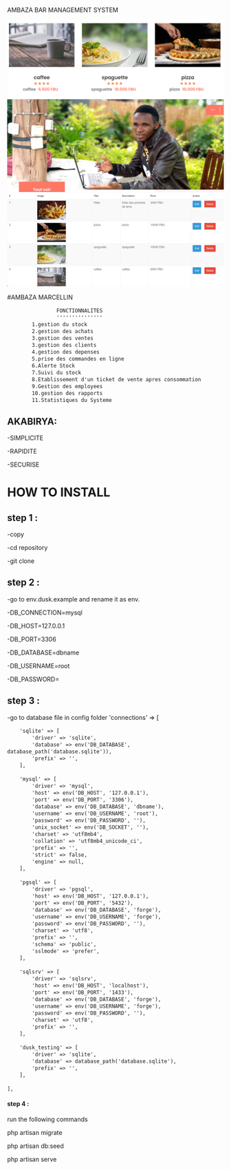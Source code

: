 

AMBAZA BAR MANAGEMENT SYSTEM
<p>
    <img src="screenshoots/disp.png">
    <img src="screenshoots/image.png">
    <img src="screenshoots/restos.png">
</p>
				#AMBAZA MARCELLIN



					FONCTIONNALITES
					'''''''''''''''
			1.gestion du stock
			2.gestion des achats
			3.gestion des ventes
			3.gestion des clients
			4.gestion des depenses
			5.prise des commandes en ligne
			6.Alerte Stock
			7.Suivi du stock
			8.Etablissement d'un ticket de vente apres consommation
			9.Gestion des employees
			10.gestion des rapports
			11.Statistiques du Systeme



<h2>AKABIRYA:</h2>
		<p>-SIMPLICITE</p>
		<p>-RAPIDITE</p>
		<p>-SECURISE</p>



<h1>HOW TO INSTALL</h1>

 <h2>step 1 :</h2>
 	<p>-copy</p>
 	<p>-cd repository</p>
 	<p>-git clone </p>
 <h2>step 2 :</h2>
 	<p>-go to env.dusk.example and rename it as env.</p>
 	<p>-DB_CONNECTION=mysql</p>
	<p>-DB_HOST=127.0.0.1</p>
	<p>-DB_PORT=3306</p>
	<p>-DB_DATABASE=dbname</p>
	<p>-DB_USERNAME=root</p>
	<p>-DB_PASSWORD=</p>

 <h2>step 3 :</h2>
 	-go to database file in config folder
 	'connections' => [

        'sqlite' => [
            'driver' => 'sqlite',
            'database' => env('DB_DATABASE', database_path('database.sqlite')),
            'prefix' => '',
        ],

        'mysql' => [
            'driver' => 'mysql',
            'host' => env('DB_HOST', '127.0.0.1'),
            'port' => env('DB_PORT', '3306'),
            'database' => env('DB_DATABASE', 'dbname'),
            'username' => env('DB_USERNAME', 'root'),
            'password' => env('DB_PASSWORD', ''),
            'unix_socket' => env('DB_SOCKET', ''),
            'charset' => 'utf8mb4',
            'collation' => 'utf8mb4_unicode_ci',
            'prefix' => '',
            'strict' => false,
            'engine' => null,
        ],

        'pgsql' => [
            'driver' => 'pgsql',
            'host' => env('DB_HOST', '127.0.0.1'),
            'port' => env('DB_PORT', '5432'),
            'database' => env('DB_DATABASE', 'forge'),
            'username' => env('DB_USERNAME', 'forge'),
            'password' => env('DB_PASSWORD', ''),
            'charset' => 'utf8',
            'prefix' => '',
            'schema' => 'public',
            'sslmode' => 'prefer',
        ],

        'sqlsrv' => [
            'driver' => 'sqlsrv',
            'host' => env('DB_HOST', 'localhost'),
            'port' => env('DB_PORT', '1433'),
            'database' => env('DB_DATABASE', 'forge'),
            'username' => env('DB_USERNAME', 'forge'),
            'password' => env('DB_PASSWORD', ''),
            'charset' => 'utf8',
            'prefix' => '',
        ],

        'dusk_testing' => [
            'driver' => 'sqlite',
            'database' => database_path('database.sqlite'),
            'prefix' => '',
        ],

    ],

   <h4>step 4 :</h4>
    <p>run the following commands
    	<p>php artisan migrate</p>
    	<p>php artisan db:seed</p>
    	<p>php artisan serve</p>
    </p>
